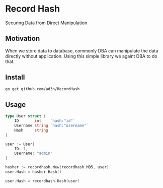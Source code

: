 # Record Hash

Securing Data from Direct Manipulation

## Motivation

When we store data to database, commonly DBA can manipulate the data directly without application. Using this simple library we againt DBA to do that.

## Install

```bash
go get github.com/ad3n/RecordHash
```

## Usage

```go
type User struct {
    ID       int    `hash:"id"`
    Username string `hash:"username"`
    Hash     string
}

user := User{
    ID: 1,
    Username: "admin"   
}

hasher := recordhash.New(recordhash.MD5, user)
user.Hash = hasher.Hash()

user.Hash = recordhash.Hash(user)
```

